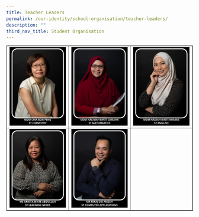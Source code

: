```yaml
---
title: Teacher Leaders
permalink: /our-identity/school-organisation/teacher-leaders/
description: ""
third_nav_title: Student Organisation
---
```

<table style="border-collapse: collapse; width: 100%;" border="1">
<tbody>
<tr>
<td style="width: 33%;"><img src="/images/tl1.jpg"></td>
<td style="width: 33%;"><img src="/images/tl4.jpg"></td>
<td style="width: 33%;"><img src="/images/tl3.jpg"></td>
</tr>
<tr>
<td style="width: 33%;"><img src="/images/tl6.jpg"></td>
<td style="width: 33%;"><img src="/images/tl2.jpg"></td>
<td style="width: 33%;">&nbsp;</td>
</tr>
</tbody>
</table>